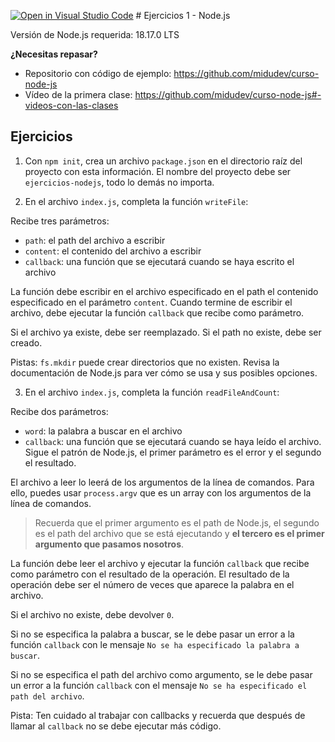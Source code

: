 [![Open in Visual Studio Code](https://classroom.github.com/assets/open-in-vscode-718a45dd9cf7e7f842a935f5ebbe5719a5e09af4491e668f4dbf3b35d5cca122.svg)](https://classroom.github.com/online_ide?assignment_repo_id=11483923&assignment_repo_type=AssignmentRepo)
# Ejercicios 1 - Node.js

Versión de Node.js requerida: 18.17.0 LTS

**¿Necesitas repasar?**

- Repositorio con código de ejemplo: https://github.com/midudev/curso-node-js
- Vídeo de la primera clase: https://github.com/midudev/curso-node-js#-videos-con-las-clases

## Ejercicios

1. Con `npm init`, crea un archivo `package.json` en el directorio raíz del proyecto con esta información. El nombre del proyecto debe ser `ejercicios-nodejs`, todo lo demás no importa.

2. En el archivo `index.js`, completa la función `writeFile`:

Recibe tres parámetros:
- `path`: el path del archivo a escribir
- `content`: el contenido del archivo a escribir
- `callback`: una función que se ejecutará cuando se haya escrito el archivo

La función debe escribir en el archivo especificado en el path el contenido especificado en el parámetro `content`. Cuando termine de escribir el archivo, debe ejecutar la función `callback` que recibe como parámetro.

Si el archivo ya existe, debe ser reemplazado.
Si el path no existe, debe ser creado.

Pistas: `fs.mkdir` puede crear directorios que no existen. Revisa la documentación de Node.js para ver cómo se usa y sus posibles opciones.

3. En el archivo `index.js`, completa la función `readFileAndCount`:

Recibe dos parámetros:
- `word`: la palabra a buscar en el archivo
- `callback`: una función que se ejecutará cuando se haya leído el archivo. Sigue el patrón de Node.js, el primer parámetro es el error y el segundo el resultado.

El archivo a leer lo leerá de los argumentos de la línea de comandos. Para ello, puedes usar `process.argv` que es un array con los argumentos de la línea de comandos.

> Recuerda que el primer argumento es el path de Node.js, el segundo es el path del archivo que se está ejecutando y **el tercero es el primer argumento que pasamos nosotros**.

La función debe leer el archivo y ejecutar la función `callback` que recibe como parámetro con el resultado de la operación. El resultado de la operación debe ser el número de veces que aparece la palabra en el archivo.

Si el archivo no existe, debe devolver `0`.

Si no se especifica la palabra a buscar, se le debe pasar un error a la función `callback` con le mensaje `No se ha especificado la palabra a buscar`.

Si no se especifica el path del archivo como argumento, se le debe pasar un error a la función `callback` con el mensaje `No se ha especificado el path del archivo`.

Pista: Ten cuidado al trabajar con callbacks y recuerda que después de llamar al `callback` no se debe ejecutar más código.